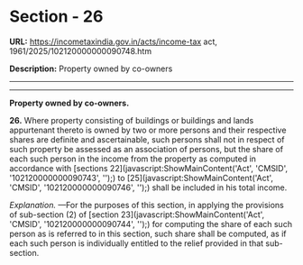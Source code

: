 # Section - 26

**URL:** https://incometaxindia.gov.in/acts/income-tax act, 1961/2025/102120000000090748.htm

**Description:** Property owned by co-owners

---

****

**Property owned by co-owners.**

**26.** Where property consisting of buildings or buildings and lands appurtenant thereto is owned by two or more persons and their respective shares are definite and ascertainable, such persons shall not in respect of such property be assessed as an association of persons, but the share of each such person in the income from the property as computed in accordance with [sections 22](javascript:ShowMainContent\('Act', 'CMSID', '102120000000090743', ''\);) to [25](javascript:ShowMainContent\('Act', 'CMSID', '102120000000090746', ''\);) shall be included in his total income.

_Explanation._ —For the purposes of this section, in applying the provisions of sub-section (2) of [section 23](javascript:ShowMainContent\('Act', 'CMSID', '102120000000090744', ''\);) for computing the share of each such person as is referred to in this section, such share shall be computed, as if each such person is individually entitled to the relief provided in that sub-section.